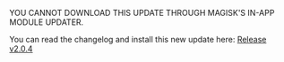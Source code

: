 YOU CANNOT DOWNLOAD THIS UPDATE THROUGH MAGISK'S IN-APP MODULE UPDATER.

You can read the changelog and install this new update here: [Release v2.0.4](https://github.com/JoshuaDoes/pixel-tensor-audio-decompressor/releases/tag/204)